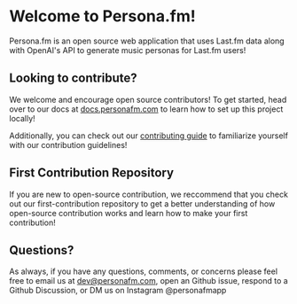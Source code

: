 # Welcome to Persona.fm!

Persona.fm is an open source web application that uses Last.fm data along with OpenAI's API to generate music personas for Last.fm users!

## Looking to contribute?

We welcome and encourage open source contributors! To get started, head over to our docs at [docs.personafm.com](https://docs.personafm.com) to learn how to set up this project locally! 

Additionally, you can check out our [contributing guide](https://github.com/personafm/.github/blob/main/contributing.md) to familiarize yourself with our contribution guidelines!

## First Contribution Repository

If you are new to open-source contribution, we reccommend that you check out our first-contribution repository to get a better understanding of how open-source contribution works and learn how to make your first contribution!

## Questions? 

As always, if you have any questions, comments, or concerns please feel free to email us at dev@personafm.com, open an Github issue, respond to a Github Discussion, or DM us on Instagram @personafmapp
